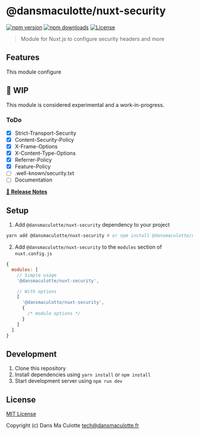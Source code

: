 # @dansmaculotte/nuxt-security

[![npm version][npm-version-src]][npm-version-href]
[![npm downloads][npm-downloads-src]][npm-downloads-href]
[![License][license-src]][license-href]

> Module for Nuxt.js to configure security headers and more

## Features

This module configure

## :construction: WIP

This module is considered experimental and a work-in-progress.

### ToDo

- [x] Strict-Transport-Security
- [x] Content-Security-Policy
- [x] X-Frame-Options
- [x] X-Content-Type-Options
- [x] Referrer-Policy
- [x] Feature-Policy
- [ ] .well-known/security.txt
- [ ] Documentation

[📖 **Release Notes**](./CHANGELOG.md)

## Setup

1. Add `@dansmaculotte/nuxt-security` dependency to your project

```bash
yarn add @dansmaculotte/nuxt-security # or npm install @dansmaculotte/nuxt-security
```

2. Add `@dansmaculotte/nuxt-security` to the `modules` section of `nuxt.config.js`

```js
{
  modules: [
    // Simple usage
    '@dansmaculotte/nuxt-security',

    // With options
    [
      '@dansmaculotte/nuxt-security',
      {
        /* module options */
      }
    ]
  ]
}
```

## Development

1. Clone this repository
2. Install dependencies using `yarn install` or `npm install`
3. Start development server using `npm run dev`

## License

[MIT License](./LICENSE.md)

Copyright (c) Dans Ma Culotte <tech@dansmaculotte.fr>

<!-- Badges -->

[npm-version-src]: https://img.shields.io/npm/v/@dansmaculotte/nuxt-security/latest.svg?style=flat-square
[npm-version-href]: https://npmjs.com/package/@dansmaculotte/nuxt-security
[npm-downloads-src]: https://img.shields.io/npm/dt/@dansmaculotte/nuxt-security.svg?style=flat-square
[npm-downloads-href]: https://npmjs.com/package/@dansmaculotte/nuxt-security
[license-src]: https://img.shields.io/npm/l/@dansmaculotte/nuxt-security.svg?style=flat-square
[license-href]: https://npmjs.com/package/@dansmaculotte/nuxt-security
